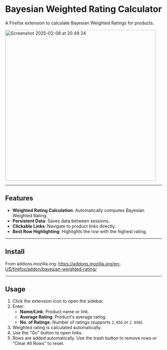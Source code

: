 # Bayesian Weighted Rating Calculator

A Firefox extension to calculate Bayesian Weighted Ratings for products.

<img width="485" alt="Screenshot 2025-02-08 at 20 49 24" src="https://github.com/user-attachments/assets/4b27d04e-bb25-439c-9850-3ef3458956ef" width="400" />


---

## Features

- **Weighted Rating Calculation**: Automatically computes Bayesian Weighted Rating.
- **Persistent Data**: Saves data between sessions.
- **Clickable Links**: Navigate to product links directly.
- **Best Row Highlighting**: Highlights the row with the highest rating.


---

## Install

From addons.mozilla.org:
https://addons.mozilla.org/en-US/firefox/addon/bayesian-weighted-rating/

---

## Usage

1. Click the extension icon to open the sidebar.
2. Enter:
   - **Name/Link**: Product name or link.
   - **Average Rating**: Product's average rating.
   - **No. of Ratings**: Number of ratings (supports `2,856` or `2 856`).
3. Weighted rating is calculated automatically.
4. Use the "Go" button to open links.
5. Rows are added automatically. Use the trash button to remove rows or "Clear All Rows" to reset.


